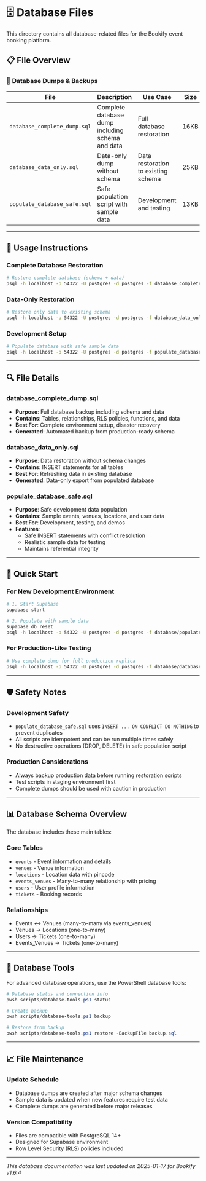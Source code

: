 # 🗄️ Database Files

This directory contains all database-related files for the Bookify event booking platform.

## 📋 **File Overview**

### 🔧 **Database Dumps & Backups**

| File                         | Description                                      | Use Case                            | Size |
| ---------------------------- | ------------------------------------------------ | ----------------------------------- | ---- |
| `database_complete_dump.sql` | Complete database dump including schema and data | Full database restoration           | 16KB |
| `database_data_only.sql`     | Data-only dump without schema                    | Data restoration to existing schema | 25KB |
| `populate_database_safe.sql` | Safe population script with sample data          | Development and testing             | 13KB |

---

## 🎯 **Usage Instructions**

### **Complete Database Restoration**

```bash
# Restore complete database (schema + data)
psql -h localhost -p 54322 -U postgres -d postgres -f database_complete_dump.sql
```

### **Data-Only Restoration**

```bash
# Restore only data to existing schema
psql -h localhost -p 54322 -U postgres -d postgres -f database_data_only.sql
```

### **Development Setup**

```bash
# Populate database with safe sample data
psql -h localhost -p 54322 -U postgres -d postgres -f populate_database_safe.sql
```

---

## 🔍 **File Details**

### **database_complete_dump.sql**

- **Purpose**: Full database backup including schema and data
- **Contains**: Tables, relationships, RLS policies, functions, and data
- **Best For**: Complete environment setup, disaster recovery
- **Generated**: Automated backup from production-ready schema

### **database_data_only.sql**

- **Purpose**: Data restoration without schema changes
- **Contains**: INSERT statements for all tables
- **Best For**: Refreshing data in existing database
- **Generated**: Data-only export from populated database

### **populate_database_safe.sql**

- **Purpose**: Safe development data population
- **Contains**: Sample events, venues, locations, and user data
- **Best For**: Development, testing, and demos
- **Features**:
  - Safe INSERT statements with conflict resolution
  - Realistic sample data for testing
  - Maintains referential integrity

---

## 🚀 **Quick Start**

### For New Development Environment

```bash
# 1. Start Supabase
supabase start

# 2. Populate with sample data
supabase db reset
psql -h localhost -p 54322 -U postgres -d postgres -f database/populate_database_safe.sql
```

### For Production-Like Testing

```bash
# Use complete dump for full production replica
psql -h localhost -p 54322 -U postgres -d postgres -f database/database_complete_dump.sql
```

---

## 🛡️ **Safety Notes**

### **Development Safety**

- `populate_database_safe.sql` uses `INSERT ... ON CONFLICT DO NOTHING` to prevent duplicates
- All scripts are idempotent and can be run multiple times safely
- No destructive operations (DROP, DELETE) in safe population script

### **Production Considerations**

- Always backup production data before running restoration scripts
- Test scripts in staging environment first
- Complete dumps should be used with caution in production

---

## 📊 **Database Schema Overview**

The database includes these main tables:

### **Core Tables**

- `events` - Event information and details
- `venues` - Venue information
- `locations` - Location data with pincode
- `events_venues` - Many-to-many relationship with pricing
- `users` - User profile information
- `tickets` - Booking records

### **Relationships**

- Events ↔ Venues (many-to-many via events_venues)
- Venues → Locations (one-to-many)
- Users → Tickets (one-to-many)
- Events_Venues → Tickets (one-to-many)

---

## 🔧 **Database Tools**

For advanced database operations, use the PowerShell database tools:

```powershell
# Database status and connection info
pwsh scripts/database-tools.ps1 status

# Create backup
pwsh scripts/database-tools.ps1 backup

# Restore from backup
pwsh scripts/database-tools.ps1 restore -BackupFile backup.sql
```

---

## 📈 **File Maintenance**

### **Update Schedule**

- Database dumps are created after major schema changes
- Sample data is updated when new features require test data
- Complete dumps are generated before major releases

### **Version Compatibility**

- Files are compatible with PostgreSQL 14+
- Designed for Supabase environment
- Row Level Security (RLS) policies included

---

_This database documentation was last updated on 2025-01-17 for Bookify v1.6.4_
